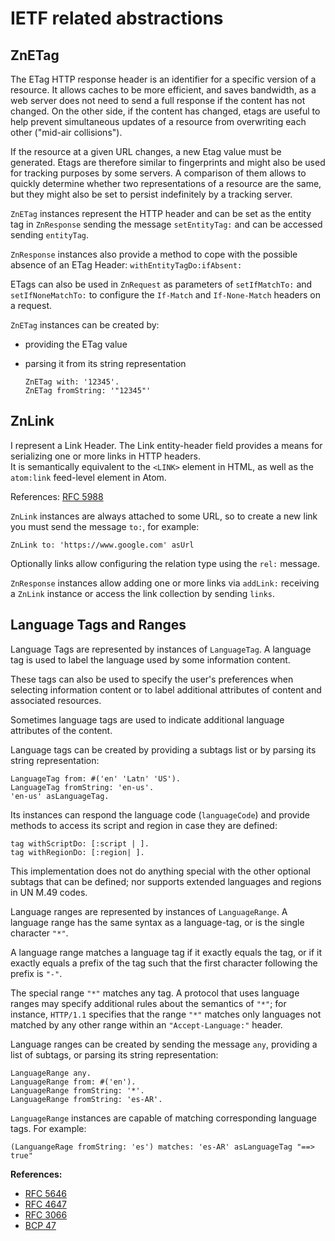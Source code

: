 # IETF related abstractions

## ZnETag

The ETag HTTP response header is an identifier for a specific version of a resource. It allows caches to be more efficient, and saves bandwidth, as a web server does not need to send a full response if the content has not changed. On the other side, if the content has changed, etags are useful to help prevent simultaneous updates of a resource from overwriting each other ("mid-air collisions").

If the resource at a given URL changes, a new Etag value must be generated. Etags are therefore similar to fingerprints and might also be used for tracking purposes by some servers. A comparison of them allows to quickly determine whether two representations of a resource are the same, but they might also be set to persist indefinitely by a tracking server.

`ZnETag` instances represent the HTTP header and can be set as the entity tag in `ZnResponse` sending the message `setEntityTag:` and can be accessed sending `entityTag`.

`ZnResponse` instances also provide a method to cope with the possible absence of an ETag Header: `withEntityTagDo:ifAbsent:`

ETags can also be used in `ZnRequest` as parameters of `setIfMatchTo:` and `setIfNoneMatchTo:` to configure the `If-Match` and `If-None-Match` headers on a request.

`ZnETag` instances can be created by:

- providing the ETag value
- parsing it from its string representation

  ```smalltalk
  ZnETag with: '12345'.
  ZnETag fromString: '"12345"'
  ```

## ZnLink

I represent a Link Header.
The Link entity-header field provides a means for serializing one or more links in HTTP headers.  
It is semantically equivalent to the `<LINK>` element in HTML, as well as the `atom:link` feed-level element in Atom.

References: [RFC 5988](https://tools.ietf.org/html/rfc5988#page-6)

`ZnLink` instances are always attached to some URL, so to create a new link you must send the message `to:`, for example:

```smalltalk
ZnLink to: 'https://www.google.com' asUrl
```

Optionally links allow configuring the relation type using the `rel:` message.

`ZnResponse` instances allow adding one or more links via `addLink:` receiving a `ZnLink` instance or access the link collection by sending `links`.

## Language Tags and Ranges

Language Tags are represented by instances of `LanguageTag`. A language tag is used to label the language used by some information content.

These tags can also be used to specify the user's preferences when selecting information content or to label additional attributes of content and associated resources.

Sometimes language tags are used to indicate additional language attributes of the content.

Language tags can be created by providing a subtags list or by parsing its string representation:

```smalltalk
LanguageTag from: #('en' 'Latn' 'US').
LanguageTag fromString: 'en-us'.
'en-us' asLanguageTag.
```

Its instances can respond the language code (`languageCode`) and provide methods to access its script and region in case they are defined:

```smalltalk
tag withScriptDo: [:script | ].
tag withRegionDo: [:region| ].
```

This implementation does not do anything special with the other optional subtags that can be defined; nor supports extended languages and regions in UN M.49 codes.

Language ranges are represented by instances of `LanguageRange`. A language range has the same syntax as a language-tag, or is the single character `"*"`.

A language range matches a language tag if it exactly equals the tag, or if it exactly equals a prefix of the tag such that the first character following the prefix is `"-"`.

The special range `"*"` matches any tag.  A protocol that uses
language ranges may specify additional rules about the semantics of
`"*"`; for instance, `HTTP/1.1` specifies that the range `"*"` matches only
languages not matched by any other range within an `"Accept-Language:"`
header.

Language ranges can be created by sending the message `any`, providing a list of subtags, or parsing its string representation:

```smalltalk
LanguageRange any.
LanguageRange from: #('en').
LanguageRange fromString: '*'.
LanguageRange fromString: 'es-AR'.
```

`LanguageRange` instances are capable of matching corresponding language tags. For example:

```smalltalk
(LanguangeRage fromString: 'es') matches: 'es-AR' asLanguageTag "==> true"
```

**References:**

- [RFC 5646](https://www.rfc-editor.org/rfc/rfc5646.html)
- [RFC 4647](https://www.rfc-editor.org/info/rfc4647)
- [RFC 3066](https://datatracker.ietf.org/doc/html/rfc3066)
- [BCP 47](https://www.rfc-editor.org/info/bcp47)
